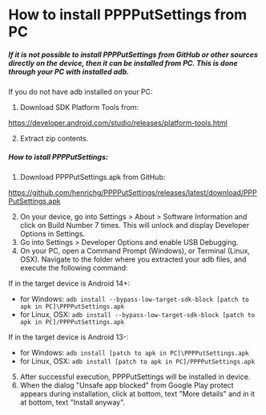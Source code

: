 How to install PPPPutSettings from PC
=====================================

##### If it is not possible to install PPPPutSettings from GitHub or other sources directly on the device, then it can be installed from PC. This is done through your PC with installed adb.

If you do not have adb installed on your PC:
1. Download SDK Platform Tools from:

<https://developer.android.com/studio/releases/platform-tools.html>

2. Extract zip contents.

##### How to istall PPPPutSettings:

1. Download PPPPutSettings.apk from GitHub:

<https://github.com/henrichg/PPPPutSettings/releases/latest/download/PPPPutSettings.apk>

2. On your device, go into Settings > About > Software Information and click on Build Number 7 times. This will unlock and display Developer Options in Settings.
3. Go into Settings > Developer Options and enable USB Debugging.
4. On your PC, open a Command Prompt (Windows), or Terminal (Linux, OSX). Navigate to the folder where you extracted your adb files, and execute the following command:

If in the target device is Android 14+: 
- for Windows:
  `adb install --bypass-low-target-sdk-block [patch to apk in PC]\PPPPutSettings.apk`
- for Linux, OSX:
  `adb install --bypass-low-target-sdk-block [patch to apk in PC]/PPPPutSettings.apk`

If in the target device is Android 13-:
- for Windows:
  `adb install [patch to apk in PC]\PPPPutSettings.apk`
- for Linux, OSX:
  `adb install [patch to apk in PC]/PPPPutSettings.apk`


5. After successful execution, PPPPutSettings will be installed in device.
6. When the dialog "Unsafe app blocked" from Google Play protect appears during installation, click at bottom, text "More details" and in it at bottom, text "Install anyway".

